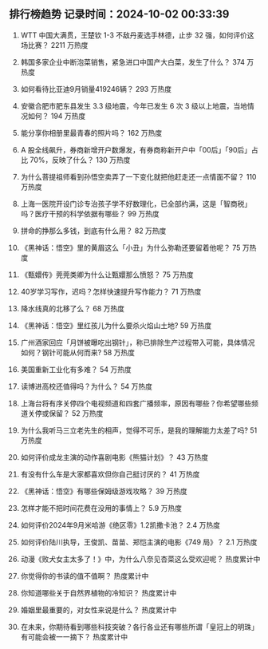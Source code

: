 
## 排行榜趋势 记录时间：2024-10-02 00:33:39
  
  1. WTT 中国大满贯，王楚钦 1-3 不敌丹麦选手林德，止步 32 强，如何评价这场比赛？ 2211 万热度
    
  2. 韩国多家企业中断泡菜销售，紧急进口中国产大白菜，发生了什么？ 374 万热度
    
  3. 如何看待比亚迪9月销量419246辆？ 293 万热度
    
  4. 安徽合肥市肥东县发生 3.3 级地震，今年已发生 6 次 3 级以上地震，当地情况如何？ 194 万热度
    
  5. 能分享你相册里最青春的照片吗？ 162 万热度
    
  6. A 股全线飙升，券商新增开户数爆发，有券商称新开户中「00后」「90后」占比 70%，反映了什么？ 130 万热度
    
  7. 为什么菩提祖师看到孙悟空卖弄了一下变化就把他赶走还一点情面不留？ 110 万热度
    
  8. 上海一医院开设门诊专治孩子学不好数理化，已全部约满，这是「智商税」吗？医疗干预的科学依据有哪些？ 99 万热度
    
  9. 拼命的挣那么多钱，到底有什么用？ 82 万热度
    
  10. 《黑神话：悟空》里的黄眉这么「小丑」为什么弥勒还要留着他呢？ 75 万热度
    
  11. 《甄嬛传》莞莞类卿为什么让甄嬛那么愤怒？ 75 万热度
    
  12. 40岁学习写作，迟吗？怎样快速提升写作能力？ 71 万热度
    
  13. 降水线真的北移了么？ 68 万热度
    
  14. 《黑神话：悟空》里红孩儿为什么要杀火焰山土地? 59 万热度
    
  15. 广州酒家回应「月饼被曝吃出钢针」，称已排除生产过程带入可能，具体情况如何？钢针可能从何而来? 58 万热度
    
  16. 美国重新工业化有多难？ 54 万热度
    
  17. 读博进高校还值得吗？为什么？ 54 万热度
    
  18. 上海台将有序关停四个电视频道和四套广播频率，原因有哪些？你希望哪些频道关停或保留？ 52 万热度
    
  19. 为什么我听马三立老先生的相声，觉得不可乐，是我的理解能力太差了吗? 51 万热度
    
  20. 如何评价成龙主演的动作喜剧电影《熊猫计划》？ 43 万热度
    
  21. 有没有什么车是大家都喜欢但你自己挺讨厌的？ 41 万热度
    
  22. 《黑神话：悟空》有哪些保姆级游戏攻略？ 39 万热度
    
  23. 怎样才能不把时间花费在没用的事情上？ 5.9 万热度
    
  24. 如何评价2024年9月米哈游《绝区零》1.2凯撒卡池？ 2.4 万热度
    
  25. 如何评价陆川执导，王俊凯、苗苗、郑恺主演的电影《749 局》？ 2.1 万热度
    
  26. 动漫《败犬女主太多了！》中，为什么八奈见杏菜这么受欢迎呢？ 热度累计中
    
  27. 你觉得你的书读的值不值啊？ 热度累计中
    
  28. 你知道哪些关于自然界植物的冷知识？ 热度累计中
    
  29. 婚姻里最重要的，对女性来说是什么？ 热度累计中
    
  30. 在未来，你期待看到哪些科技突破？各行各业还有哪些所谓「皇冠上的明珠」有可能会被一一摘下？ 热度累计中
    